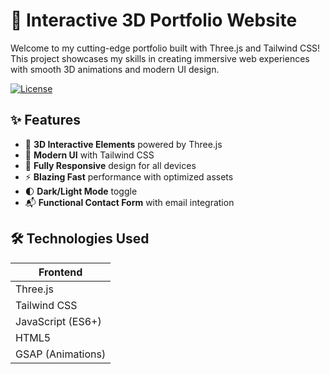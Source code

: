 # 🌟 Interactive 3D Portfolio Website

Welcome to my cutting-edge portfolio built with Three.js and Tailwind CSS! This project showcases my skills in creating immersive web experiences with smooth 3D animations and modern UI design.

[![License](https://img.shields.io/badge/License-MIT-blue?style=for-the-badge)](https://opensource.org/licenses/MIT)

## ✨ Features

- 🚀 **3D Interactive Elements** powered by Three.js
- 🎨 **Modern UI** with Tailwind CSS
- 📱 **Fully Responsive** design for all devices
- ⚡ **Blazing Fast** performance with optimized assets
- 🌓 **Dark/Light Mode** toggle
- 📬 **Functional Contact Form** with email integration

## 🛠️ Technologies Used

| Frontend          | 
|-------------------|
| Three.js          |
| Tailwind CSS      |
| JavaScript (ES6+) |
| HTML5            | 
| GSAP (Animations)|   